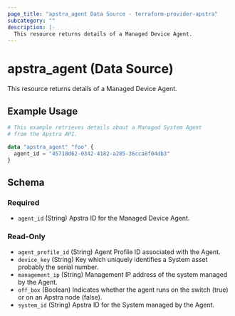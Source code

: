 ```yaml
---
page_title: "apstra_agent Data Source - terraform-provider-apstra"
subcategory: ""
description: |-
  This resource returns details of a Managed Device Agent.
---
```


# apstra_agent (Data Source)

This resource returns details of a Managed Device Agent.

## Example Usage

```terraform
# This example retrieves details about a Managed System Agent
# from the Apstra API.

data "apstra_agent" "foo" {
  agent_id = "45718d62-0342-4182-a285-36cca8f04db3"
}
```

<!-- schema generated by tfplugindocs -->
## Schema

### Required

- `agent_id` (String) Apstra ID for the Managed Device Agent.

### Read-Only

- `agent_profile_id` (String) Agent Profile ID associated with the Agent.
- `device_key` (String) Key which uniquely identifies a System asset probably the serial number.
- `management_ip` (String) Management IP address of the system managed by the Agent.
- `off_box` (Boolean) Indicates whether the agent runs on the switch (true) or on an Apstra node (false).
- `system_id` (String) Apstra ID for the System managed by the Agent.
